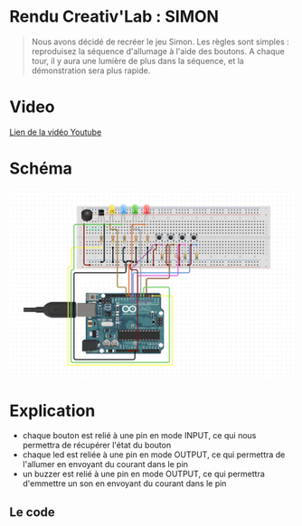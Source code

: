 # Rendu Creativ'Lab : SIMON 

> Nous avons décidé de recréer le jeu Simon. Les règles sont simples : reproduisez la séquence d'allumage à l'aide des boutons. A chaque tour, il y aura une lumière de plus dans la séquence, et la démonstration sera plus rapide.
# Video 

[Lien de la vidéo Youtube](https://youtu.be/6phwVDBONdY)

# Schéma

![image](./schémaSimon.png)

# Explication 
* chaque bouton est relié à une pin en mode INPUT, ce qui nous permettra de récupérer l'état du bouton
* chaque led est reliée à une pin en mode OUTPUT, ce qui permettra de l'allumer en envoyant du courant dans le pin
* un buzzer est relié à une pin en mode OUTPUT, ce qui permettra d'emmettre un son en envoyant du courant dans le pin

## Le code 






